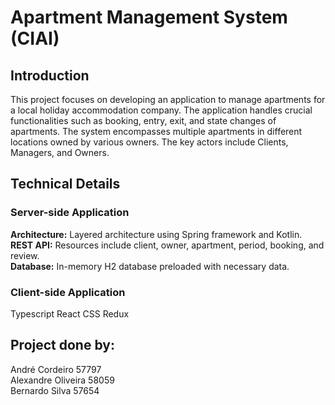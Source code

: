 # Apartment Management System (CIAI)

## Introduction

This project focuses on developing an application to manage apartments for a local holiday
accommodation company. The application handles crucial functionalities such as booking, entry, 
exit, and state changes of apartments. The system encompasses multiple apartments in different locations 
owned by various owners. The key actors include Clients, Managers, and Owners.

## Technical Details 

### Server-side Application  
**Architecture:** Layered architecture using Spring framework and Kotlin.  
**REST API:** Resources include client, owner, apartment, period, booking, and review.  
**Database:** In-memory H2 database preloaded with necessary data.  

### Client-side Application  
  Typescript
  React
  CSS
  Redux

## Project done by: 

  André Cordeiro 57797  
  Alexandre Oliveira 58059  
  Bernardo Silva 57654  



